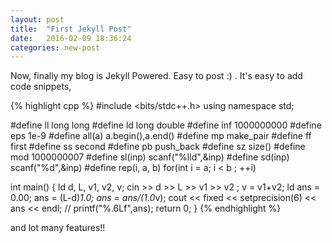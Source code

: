 ```yaml
---
layout: post
title:  "First Jekyll Post"
date:   2016-02-09 18:36:24
categories: new-post
---
```


Now, finally my blog is Jekyll Powered. Easy to post :) .
It's easy to add code snippets,

{% highlight cpp %}
#include <bits/stdc++.h>
using namespace std;

#define ll long long
#define ld long double
#define inf 1000000000
#define eps 1e-9
#define all(a)   a.begin(),a.end()
#define mp make_pair
#define ff first
#define ss second
#define pb push_back
#define sz size()
#define mod 1000000007
#define sl(inp) scanf("%lld",&inp)
#define sd(inp) scanf("%d",&inp)
#define rep(i, a, b) for(int i = a; i < b ; ++i)



int main()
{
    ld d, L, v1, v2, v;
    cin >> d >> L >> v1 >> v2 ;
    v = v1+v2;
    ld ans = 0.00;
    ans = (L-d)*1.0;
    ans = ans/(1.0*v);
    cout << fixed << setprecision(6) << ans << endl;
    // printf("%.6Lf",ans);
	return 0;
}
{% endhighlight %}

and lot many features!!

[jekyll]:      http://jekyllrb.com
[jekyll-gh]:   https://github.com/jekyll/jekyll
[jekyll-help]: https://github.com/jekyll/jekyll-help
